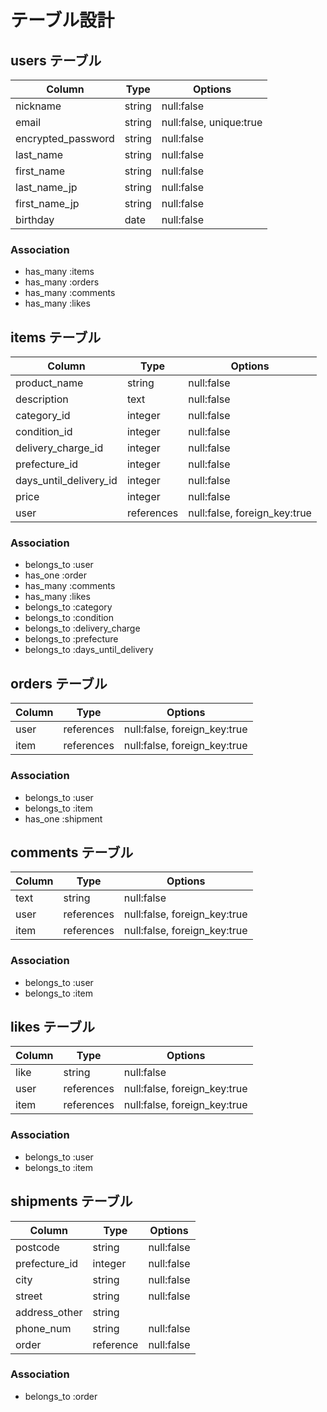 # テーブル設計

## users テーブル

| Column                  | Type    | Options    |
|------                   |----     |-------     |
| nickname                | string  | null:false |
| email                   | string  | null:false, unique:true |
| encrypted_password      | string  | null:false |
| last_name               | string  | null:false |
| first_name              | string  | null:false |
| last_name_jp            | string  | null:false |
| first_name_jp           | string  | null:false |
| birthday                | date    | null:false |

### Association
- has_many :items
- has_many :orders
- has_many :comments
- has_many :likes

## items テーブル

| Column                 | Type       | Options    |
|------                  |----        |-------     |
| product_name           | string     | null:false |
| description            | text       | null:false |
| category_id            | integer    | null:false |
| condition_id           | integer    | null:false |
| delivery_charge_id     | integer    | null:false |
| prefecture_id          | integer    | null:false |
| days_until_delivery_id | integer    | null:false |
| price                  | integer    | null:false |
| user                   | references | null:false, foreign_key:true |

### Association
- belongs_to :user
- has_one :order
- has_many :comments
- has_many :likes
- belongs_to :category
- belongs_to :condition
- belongs_to :delivery_charge
- belongs_to :prefecture
- belongs_to :days_until_delivery

## orders テーブル
| Column        | Type       | Options    |
|------         |----        |-------     |
| user          | references | null:false, foreign_key:true |
| item          | references | null:false, foreign_key:true |

### Association
- belongs_to :user
- belongs_to :item
- has_one :shipment

## comments テーブル

| Column        | Type       | Options    |
|------         |----        |-------     |
| text          | string     | null:false |
| user          | references | null:false, foreign_key:true |
| item          | references | null:false, foreign_key:true |

### Association
- belongs_to :user
- belongs_to :item

## likes テーブル

| Column        | Type       | Options    |
|------         |----        |-------     |
| like          | string     | null:false |
| user          | references | null:false, foreign_key:true |
| item          | references | null:false, foreign_key:true |

### Association
- belongs_to :user
- belongs_to :item

## shipments テーブル

| Column                | Type       | Options    |
|------                 |----        |-------     |
| postcode              | string     | null:false |
| prefecture_id         | integer    | null:false |
| city                  | string     | null:false |
| street                | string     | null:false |
| address_other         | string     |            |
| phone_num             | string     | null:false |
| order                 | reference  | null:false |

### Association
- belongs_to :order